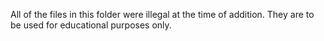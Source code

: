 All of the files in this folder were illegal at the time of addition. They are to be used for educational purposes only.
